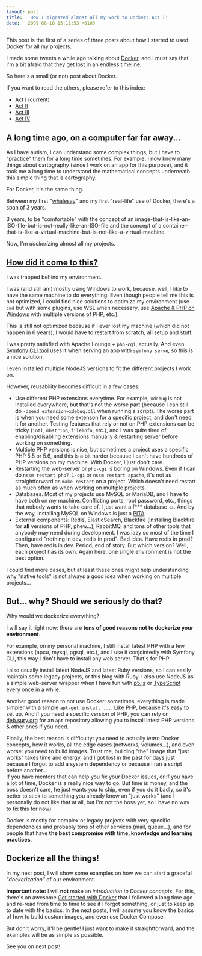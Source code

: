 ```yaml
---
layout: post
title:  'How I migrated almost all my work to Docker: Act I'
date:   2099-08-18 15:11:53 +0100
---
```


This post is the first of a series of three posts about how I started to used Docker for all my projects.

I made some tweets a while ago talking about [Docker](https://www.docker.com/), and I must say that I'm a bit afraid that they get lost in an endless timeline.

So here's a small (or not) post about Docker.

If you want to read the others, please refer to this index:

* Act I (current)
* [Act II](/2099/08/18/how-i-migrated-almost-all-my-work-to-docker-act-II.html)
* [Act III](/2099/08/18/how-i-migrated-almost-all-my-work-to-docker-act-III.html)
* [Act IV](/2099/08/18/how-i-migrated-almost-all-my-work-to-docker-act-IV.html)

## A long time ago, on a computer far far away...

As I have autism, I can understand some complex things, but I have to "practice" them for a long time sometimes. For example, I now know many things about cartography (since I work on an app for this purpose), and it took me a long time to understand the mathematical concepts underneath this simple thing that is cartography.

For Docker, it's the same thing.

Between my first "[whalesay](https://docs.docker.com/get-started/)" and my first "real-life" use of Docker, there's a span of 3 years.

3 years, to be "comfortable" with the concept of an image-that-is-like-an-ISO-file-but-is-not-really-like-an-ISO-file and the concept of a container-that-is-like-a-virtual-machine-but-is-not-like-a-virtual-machine. 

Now, I'm _dockerizing_ almost all my projects.

## [How did it come to this?](https://open.spotify.com/track/0UMROwhQyAbWWLSnBH0e1L?si=gaj5R4H3TvWCWgIdngNZpQ) 

I was trapped behind my environment.

I was (and still am) mostly using Windows to work, because, well, I like to have the same machine to do everything. Even though people tell me this is not optimized, I could find nice solutions to optimize my environment (use `cmd` but with some plugins, use WSL when necessary, use [Apache & PHP on Windows](/2017/11/11/apache-and-php-fpm-in-windows.html) with multiple versions of PHP, etc.).

This is still not optimized because if I ever lost my machine (which did not happen in 6 years), I would have to restart from scratch, all setup and stuff.

I was pretty satisfied with Apache Lounge + `php-cgi`, actually. And even [Symfony CLI tool](https://symfony.com/cloud/) uses it when serving an app with `symfony serve`, so this is a nice solution.

I even installed multiple NodeJS versions to fit the different projects I work on.

However, reusability becomes difficult in a few cases:

* Use different PHP extensions everytime. For example, `xdebug` is not installed everywhere, but that's not the worse part (because I can still do `-dzend_extension=xdebug.dll` when running a script). The worse part is when you need some extenson for a specific project, and don't need it for another. Testing features that rely or not on PHP extensions can be tricky (`intl`, `mbstring`, `fileinfo`, etc.), and I was quite tired of enabling/disabling extensions manually & restarting server before working on something.
* Multiple PHP versions is nice, but sometimes a project uses a specific PHP 5.5 or 5.6, and this is a bit harder because I can't have hundreds of PHP versions on my machine. With Docker, I just don't care.
* Restarting the web-server or `php-cgi` is boring on Windows. Even if I can do `nssm restart php7.1-cgi` or `nssm restart apache`, it's not as straightforward as `make restart` on a project. Which doesn't need restart as much often as when working on multiple projects.
* Databases. Most of my projects use MySQL or MariaDB, and I have to have both on my machine. Conflicting ports, root password, etc., things that nobody wants to take care of. I just want a f*** database ☺. And by the way, installing MySQL on Windows is just a [PITA](https://www.urbandictionary.com/define.php?term=pita#549368).
* External components: Redis, ElasticSearch, Blackfire (installing Blackfire for **all** versions of PHP, phew…), RabbitMQ, and tons of other tools that anybody may need during development. I was lazy so most of the time I configured "nothing in dev, redis in prod". Bad idea. Have redis in prod? Then, have redis in dev. Period, end of story. But which version? Well, each project has its own. Again here, one single environment is not the best option.

I could find more cases, but at least these ones might help understanding why "native tools" is not always a good idea when working on multiple projects…

## But... why? Should we seriously do that?

Why would we dockerize everything?

I will say it right now: there are **tons of good reasons not to dockerize your environment**.

For example, on my personal machine, I still install latest PHP with a few extensions (apcu, mysql, pgsql, etc.), and I use it conjointedly with Symfony CLI, this way I don't have to install any web server. That's for PHP.

I also usually install latest NodeJS and latest Ruby versions, so I can easily maintain some legacy projects, or this blog with Ruby. I also use NodeJS as a simple web-server wrapper when I have fun with [p5.js](https://p5js.org/) or [TypeScript](https://www.typescriptlang.org/) every once in a while.

Another good reason to not use Docker: sometimes, everything is made simpler with a simple `apt-get install ...`. Like PHP, because it's easy to set up. And if you need a specific version of PHP, you can rely on [deb.sury.org](https://deb.sury.org/) for an `apt` repository allowing you to install latest PHP versions & other ones if you need.

Finally, the best reason is difficulty: you need to actually _learn_ Docker concepts, how it works, all the edge cases (networks, volumes...), and even worse: you need to build images. Trust me, building "the" image that "just works" takes time and energy, and I got lost in the past for days just because I forgot to add a system dependency or because I ran a script before another...<br>
If you have mentors that can help you fix your Docker issues, or if you have a lot of time, Docker is a really nice way to go. But time is money, and the boss doesn't care, he just wants you to ship, even if you do it badly, so it's better to stick to something you already know an "just works" (and I personally do not like that at all, but I'm not the boss yet, so I have no way to fix this for now).

Docker is mostly for complex or legacy projects with very specific dependencies and probably tons of other services (mail, queue...), and for people that have **the best compromise with time, knowledge and learning practices**.

## Dockerize all the things!

In my next post, I will show some examples on how we can start a graceful _"dockerization"_ of our environment.

**Important note:** I will **not** make an _introduction to Docker concepts_. For this, there's an awesome [Get started with Docker](https://docs.docker.com/get-started/) that I followed a long time ago and re-read from time to time to see if I forgot something, or just to keep up to date with the basics.
In the next posts, I will assume you know the basics of how to build custom images, and even use Docker Compose.

But don't worry, it'll be gentle! I just want to make it straightforward, and the examples will be as simple as possible.

See you on next post! 
